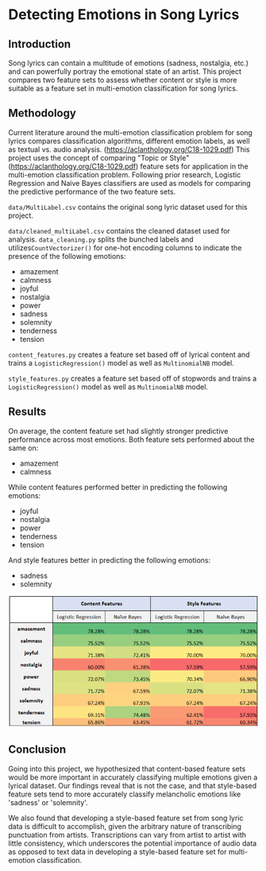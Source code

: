 # Detecting Emotions in Song Lyrics

## Introduction
Song lyrics can contain a multitude of emotions (sadness, nostalgia, etc.) and can powerfully portray the emotional state of an
artist. This project compares two feature sets to assess whether content or style is more suitable as a feature set in multi-emotion
classification for song lyrics.

## Methodology
Current literature around the multi-emotion classification problem for song lyrics compares classification algorithms,
different emotion labels, as well as textual vs. audio analysis. (https://aclanthology.org/C18-1029.pdf) 
This project uses the concept of comparing "Topic or Style" (https://aclanthology.org/C18-1029.pdf) feature sets for 
application in the multi-emotion classification problem. Following prior research, Logistic Regression and Naive Bayes classifiers
are used as models for comparing the predictive performance of the two feature sets. 

`data/MultiLabel.csv` contains the original song lyric dataset used for this project. 

`data/cleaned_multiLabel.csv` contains the cleaned dataset used for analysis. `data_cleaning.py` splits the bunched labels
and utilizes`CountVectorizer()` for one-hot encoding columns to indicate the presence of the following emotions: 
- amazement
- calmness
- joyful
- nostalgia
- power
- sadness
- solemnity
- tenderness
- tension

`content_features.py` creates a feature set based off of lyrical content and trains a `LogisticRegression()`
model as well as `MultinomialNB` model. 

`style_features.py` creates a feature set based off of stopwords and trains a `LogisticRegression()`
model as well as `MultinomialNB` model. 
## Results
On average, the content feature set had slightly stronger predictive performance across most emotions. Both feature sets
performed about the same on: 
- amazement
- calmness

While content features performed better in predicting the following emotions: 
- joyful
- nostalgia
- power
- tenderness
- tension

And style features better in predicting the following emotions:
- sadness
- solemnity

![](https://github.com/akaAnam/detecting-emotion-in-song-lyrics/blob/main/visuals/results_heatmap.PNG?raw=true)

## Conclusion
Going into this project, we hypothesized that content-based feature sets would be more important in accurately classifying
multiple emotions given a lyrical dataset. Our findings reveal that is not the case, and that style-based feature sets tend to more
accurately classify melancholic emotions like 'sadness' or 'solemnity'. 

We also found that developing a style-based feature set from song lyric data is difficult to accomplish, 
given the arbitrary nature of transcribing punctuation from artists. Transcriptions can vary from artist to artist
with little consistency, which underscores the potential importance of audio data as opposed to text data in
developing a style-based feature set for multi-emotion classification. 
